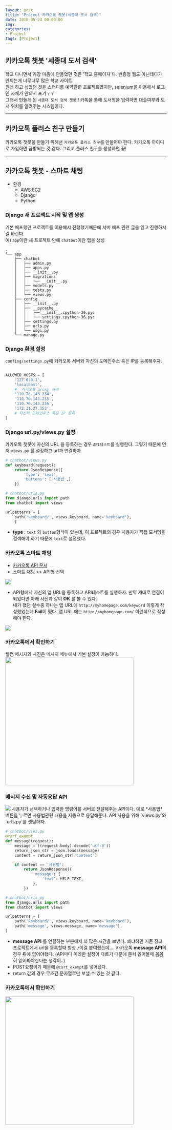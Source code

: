 ```yaml
---
layout: post
title: "Project 카카오톡 챗봇(세종대 도서 검색)"
date: 2018-05-24 00:00:00
img:
categories:
- Project
tags: [Project]
---
```


## 카카오톡 챗봇 '세종대 도서 검색'
학교 다니면서 가장 마음에 안들었던 것은 '학교 홈페이지'다. 반응형 웹도 아닌데다가 안되는게 너무너무 많은 학교 사이트. <br>
원래 하고 싶었던 것은 스터디룸 예약관련 프로젝트였지만, selenium을 이용해서 로그인 자체가 안되서 포기ㅜㅜ<br>
그래서 만들게 된 `세종대 도서 검색 챗봇`!! 카톡을 통해 도서명을 입력하면 대출여부와 도서 위치를 알려주는 시스템이다.

----

## 카카오톡 플러스 친구 만들기
카카오톡 챗봇을 만들기 위해선 `카카오톡 플러스 친구`를 만들어야 한다. 카카오톡 아이디로 가입하면 금방되는 것 같다. 그리고 플러스 친구를 생성하면 끝!

----

## 카카오톡 챗봇 - 스마트 채팅
- 환경
    - AWS EC2
    - Django
    - Python

### Django 새 프로젝트 시작 및 앱 생성
기본 배포했던 프로젝트를 이용해서 진행했기때문에 서버 배포 관련 글을 읽고 진행하시길 바란다.<br>
예) `app`이란 새 프로젝트 안에 `chatbot`이란 앱을 생성
```console
.
└── app
    ├── chatbot
    │   ├── admin.py
    │   ├── apps.py
    │   ├── __init__.py
    │   ├── migrations
    │   │   └── __init__.py
    │   ├── models.py
    │   ├── tests.py
    │   └── views.py
    ├── config
    │   ├── __init__.py
    │   ├── __pycache__
    │   │   ├── __init__.cpython-36.pyc
    │   │   └── settings.cpython-36.pyc
    │   ├── settings.py
    │   ├── urls.py
    │   └── wsgi.py
    └── manage.py
```

### Django 환경 설정
`confing/settings.py`에 카카오톡 서버와 자신의 도메인주소 혹은 IP를 등록해주자.

```python

ALLOWED_HOSTS = [
    '127.0.0.1',
    'localhost',
    #  카카오톡 proxy 서버
    '110.76.143.234',
    '110.76.143.235',
    '110.76.143.236',
    '172.31.27.153',
    # 자신의 도메인주소 혹은 IP 등록
]
```

### Django url.py/views.py 설정
카카오톡 챗봇에 자신의 URL 을 등록하는 경우 `API테스트`를 실행한다. 그렇기 때문에 먼저 `views.py` 를 설정하고 url과 연결하자<br>

```python
# chatbot/views.py
def keyboard(request):
    return JsonResponse({
        'type': 'text',
        'buttons': ['사용법',]
    })

# chatbot/urls.py
from django.urls import path
from chatbot import views

urlpatterns = [
    path('keyboard/', views.keyboard, name='keyboard'),
    ]

```
- **type** : `text` 와 `button`형식이 있는데, 이 프로젝트의 경우 사용자가 직접 도서명을 검색해야 하기 때문에 `text`로 설정했다.

### 카카오톡 스마트 채팅
- [카카오톡 API 문서](https://github.com/plusfriend/auto_reply)
- 스마트 채팅 >> API형 선택
<img src="{{ site.url }}/assets/post_img/chatbot1.png">

- API형에서 자신의 앱 URL을 등록하고 API테스트를 실행하자. 만약 제대로 연결이 되었다면 아래 사진과 같이 **OK** 를 볼 수 있다. <BR> 내가 했던 실수중 하나는 앱 URL에 `http://myhomepage.com/keyword` 이렇게 작성했었는데 **Fail**이 떴다.  앱 URL 에는 `http://myhomepage.com/` 이런식으로 작성해야 한다.

<img src="{{ site.url }}/assets/post_img/chatbot2.png">

### 카카오톡에서 확인하기
웰컴 메시지와 사진은 메시지 메뉴에서 기본 설정이 가능하다.
<img src="{{ site.url }}/assets/post_img/chatbot3.jpg" width='400px'>

### 메시지 수신 및 자동응답 API
<img src="{{ site.url }}/assets/post_img/chatbot4.png">
사용자가 선택하거나 입력한 명령어를 서버로 전달해주는 API이다. 예로 *사용법* 버튼을 누르면 사용법관련 내용을 자동으로 응답해준다.  API 사용을 위해 `views.py`와 `urls.py`를 셋팅하자.<br>

```python
# chatbot/vies.py
@csrf_exempt
def message(request):
    message = ((request.body).decode('utf-8'))
    return_json_str = json.loads(message)
    content = return_json_str['content']

    if content == '사용법':
        return JsonResponse({
            'message': {
                'text': HELP_TEXT,
            },
        })

# chatbot/urls.py
from django.urls import path
from chatbot import views

urlpatterns = [
    path('keyboard/', views.keyboard, name='keyboard'),
    path('message', views.message, name='message'),
]
```
- **message API** 를 연결하는 부분에서 꾀 많은 시간을 보냈다. 왜냐하면 기존 장고 프로젝트에서 url을 등록할때 항상 `/`이걸 붙여줬는데.... 카카오톡 **message API**의 경우 뒤에 없어야했다. (API마다 이러한 설정이 다르기 때문에 문서 읽어볼때 꼼꼼히 읽어봐야한다는 생각이..)
- POST요청이기 때문에 `@csrt_exempt`를 넣어놨다.
- return 값의 경우 무조건 문자열로만 보낼 수 있는 것 같다.

### 카카오톡에서 확인하기
<img src="{{ site.url }}/assets/post_img/chatbot5.jpg" width='400px'>
